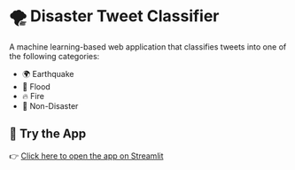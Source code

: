 # 🌪️ Disaster Tweet Classifier

A machine learning-based web application that classifies tweets into one of the following categories:

- 🌍 Earthquake  
- 🌊 Flood  
- 🔥 Fire  
- 🚫 Non-Disaster  

## 🚀 Try the App

👉 [Click here to open the app on Streamlit](https://sushmitha-3003-disaster-tweet-classification-app-tnql46.streamlit.app/)
